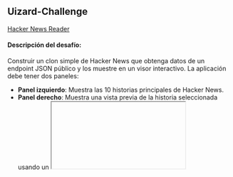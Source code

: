 ## Uizard-Challenge

[Hacker News Reader](https://uizard.notion.site/uizard/Quest-Front-end-Developer-89b58e89f4434634a022031b38cdcfaf)

#### Descripción del desafío:

Construir un clon simple de Hacker News que obtenga datos de un endpoint JSON público y los muestre en un visor interactivo.
La aplicación debe tener dos paneles:

- **Panel izquierdo**: Muestra las 10 historias principales de Hacker News.
- **Panel derecho**: Muestra una vista previa de la historia seleccionada usando un <iframe>.

##### Notas Importantes:

Utiliza <iframe> para la vista previa de la historia seleccionada en el panel derecho.
No es necesario replicar el diseño exacto del mockup, pero puedes usarlo como referencia.
[Mockup](https://app.uizard.io/p/de328bd3/preview)

#### Instrucciones para Probar el Proyecto

1. **Clonar el Repositorio:**

   ```bash
   git clone https://github.com/vcarol/uizard-challenge.git
   cd uizard-challenge
   npm install
   npm run dev
   ```

#### Resultado

![Imagen](/public/capture.png)
